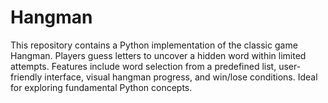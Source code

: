 # Hangman
This repository contains a Python implementation of the classic game Hangman. Players guess letters to uncover a hidden word within limited attempts. Features include word selection from a predefined list, user-friendly interface, visual hangman progress, and win/lose conditions. Ideal for exploring fundamental Python concepts.
